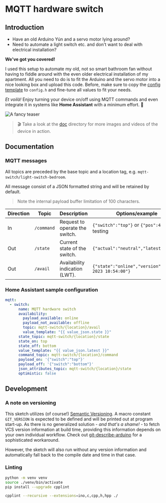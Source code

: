 # MQTT hardware switch

## Introduction

* Have an old Arduino Yún and a servo motor lying around?
* Need to automate a light switch etc. and don't want to deal with electrical
installation?

**We've got you covered!**

I used this setup to automate my old, not so smart bathroom fan without having
to fiddle around with the even older electrical installation of my apartment.
All you need to do is to fit the Arduino and the servo motor into a nice looking
box and upload this code. Before, make sure to copy the
[config template](./config.template.h) to `config.h` and fine-tune all values to
fit your needs.

*Et voilà!* Enjoy turning your device on/off using MQTT commands and
even integrate it in systems like **Home Assistant** with a minimum
effort. :tada:

![A fancy teaser](./doc/action.gif)

> :clapper: Take a look at the [doc](./doc) directory for more images and videos
of the device in action.

## Documentation

### MQTT messages

All topics are preceded by the base topic and a location tag, e.g.
`mqtt-switch/light-switch-bedroom`.

All message consist of a JSON formatted string and will be retained by default.

> Note the internal payload buffer limitation of 100 characters.

| Direction | Topic       | Description                     | Options/example                                       |
|-----------|-------------|---------------------------------|-------------------------------------------------------|
| In        | `/command`  | Request to operate the switch.  | `{"switch":"top"}` or `{"pos":42}` for testing        |
| Out       | `/state`    | Current state of the switch.    | `{"actual":"neutral","latest":"top"}`                 |
| Out       | `/avail`    | Availability indication (LWT).  | `{"state":"online","version":"Oct 30 2023 10:54:00"}` |

### Home Assistant sample configuration

```yml
mqtt:
  - switch:
      name: MQTT hardware switch
      availability:
        payload_available: online
        payload_not_available: offline
        topic: mqtt-switch/{location}/avail
        value_template: "{{ value_json.state }}"
      state_topic: mqtt-switch/{location}/state
      state_on: top
      state_off: bottom
      value_template: "{{ value_json.latest }}"
      command_topic: mqtt-switch/{location}/command
      payload_on: '{"switch":"top"}'
      payload_off: '{"switch":"bottom"}'
      json_attributes_topic: mqtt-switch/{location}/state
      optimistic: false
```

## Development

### A note on versioning

This sketch utilizes (of course!) [Semantic Versioning](https://semver.org/). A
macro constant `GIT_VERSION` is expected to be defined and will be printed out
at program start-up. As there is no generalized solution - *and that's a
shame!* - to fetch VCS version information at build time, providing this
information depends on your own individual workflow. Check out
[git-describe-arduino](https://github.com/fabianoriccardi/git-describe-arduino)
for a sophisticated workaround.

However, the sketch will also run without any version information and
automatically fall back to the compile date and time in that case.

### Linting

```sh
python -m venv venv
source ./venv/bin/activate
pip install --upgrade cpplint

cpplint --recursive --extensions=ino,c,cpp,h,hpp ./
`````
